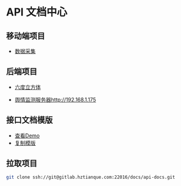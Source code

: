 # API 文档中心

## 移动端项目

- [数据采集](http://gitlab.hztianque.com/docs/api-docs/tree/master/%E6%95%B0%E6%8D%AE%E9%87%87%E9%9B%86)

## 后端项目

- [六度立方体](http://gitlab.hztianque.com/docs/api-docs/tree/master/%E7%AB%8B%E6%96%B9%E4%BD%93)

- [舆情监测服务器http://192.168.1.175](http://gitlab.hztianque.com/docs/api-docs/tree/master/%E8%88%86%E6%83%85%E7%9B%91%E6%B5%8B)



## 接口文档模版

- [查看Demo](http://gitlab.hztianque.com/docs/api-docs/blob/master/%E6%95%B0%E6%8D%AE%E9%87%87%E9%9B%86/example.md)
- [复制模版](http://gitlab.hztianque.com/docs/api-docs/raw/master/%E6%95%B0%E6%8D%AE%E9%87%87%E9%9B%86/example.md)

## 拉取项目

```bash
git clone ssh://git@gitlab.hztianque.com:22016/docs/api-docs.git
```
